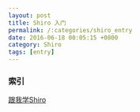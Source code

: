 ```yaml
---
layout: post
title: Shiro 入门
permalink: /:categories/shiro_entry
date: 2016-06-18 00:05:15 +0800
category: Shiro
tags: [entry]
---
```


### 索引

[跟我学Shiro](http://jinnianshilongnian.iteye.com/blog/2018398)
